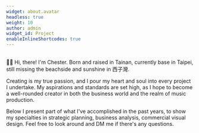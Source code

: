 ```yaml
---
widget: about.avatar
headless: true
weight: 10
author: admin
widget_id: Project
enableInlineShortcodes: true
---
```

<br>
👋🏻 Hi, there! I'm Chester. Born and raised in Tainan, currently base in Taipei, still missing the beachside and sunshine in 西子灣. <br>

Creating is my true passion, and I pour my heart and soul into every project I undertake. My aspirations and standards are set high, as I hope to become a well-rounded creator in both the business world and the realm of music production. <br>

Below I present part of what I've accomplished in the past years, to show my specialties in strategic planning, business analysis, commercial visual design. Feel free to look around and DM me if there's any questions.
<!-- life components: 🌅 🎸 🎧 🐶 📺 💻 🚴🏼 -->
<!-- <i class="fa-brands fa-spotify" style="color: #146aff;"></i> -->

<br>

<!-- {style="font-size: 1.5rem; background: #FFB76B; background: linear-gradient(to right, #FFB76B 20%, #FFA73D 30%, #FF7C00 60%, #FF2204 100%); -webkit-background-clip: text; -webkit-text-fill-color: transparent;"} -->

